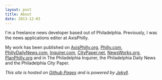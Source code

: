 ```yaml
---
layout: post
title: About
date: 2013-12-03
---
```

I'm a freelance news developer based out of Philadelphia. Previously, I was the news applications editor at AxisPhilly.

My work has been published on <a href="http://www.axisphilly.org">AxisPhilly.org</a>, <a href="http://www.philly.com">Philly.com</a>, <a href="http://www.PhillyDailyNews.com">PhillyDailyNews.com</a>, <a href="http://www.inquirer.com">Inquirer.com</a>, <a href="http://www.citypaper.net">CityPaper.net</a>, <a href="http://www.newsworks.org">NewsWorks.org</a>, <a href="http://www.planphilly.org">PlanPhilly.org</a> and in The Philadelphia Inquirer, the Philadelphia Daily News and the Philadelphia City Paper.

*This site is hosted on [Github Pages](http://pages.github.com/) and is powered by [Jekyll](https://github.com/mojombo/jekyll).*
